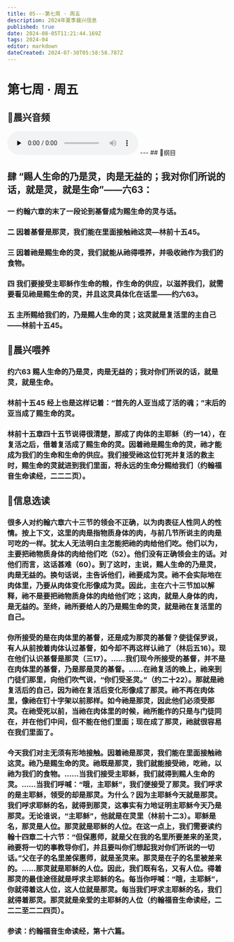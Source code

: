 ```yaml
---
title: 05---第七周 · 周五
description: 2024年夏季晨兴信息
published: true
date: 2024-08-05T11:21:44.169Z
tags: 2024-04
editor: markdown
dateCreated: 2024-07-30T05:58:58.787Z
---
```


# 第七周 · 周五
## 🎵晨兴音频
<audio id="audio" controls="" preload="none">
      <source id="mp3" src="/2024-04/week7/week7day5.mp3">
</audio>
---
## 📖纲目

## **肆**    **“赐人生命的乃是灵，肉是无益的；我对你们所说的话，就是灵，就是生命”——六63：**

### 一    约翰六章的末了一段论到基督成为赐生命的灵与话。

### 二    因着基督是那灵，我们能在里面接触祂这灵—林前十五45。

### 三    因着祂是赐生命的灵，我们就能从祂得喂养，并吸收祂作为我们的食物。

### 四    我们要接受主耶稣作生命的粮，作生命的供应，以滋养我们，就需要看见祂是赐生命的灵，并且这灵具体化在话里——约六63。

### 五    主所赐给我们的，乃是赐人生命的灵；这灵就是复活里的主自己——林前十五45。

## 📖晨兴喂养

### 约六63    赐人生命的乃是灵，肉是无益的；我对你们所说的话，就是灵，就是生命。

### 林前十五45    经上也是这样记着：“首先的人亚当成了活的魂；”末后的亚当成了赐生命的灵。

### 林前十五章四十五节说得很清楚，那成了肉体的主耶稣（约一14），在复活之后，借着复活成了赐生命的灵。因着祂是赐生命的灵，祂才能成为我们的生命和生命的供应。我们接受祂这位钉死并复活的救主时，赐生命的灵就进到我们里面，将永远的生命分赐给我们（约翰福音生命读经，二二二页）。

## 📖信息选读

### 很多人对约翰六章六十三节的领会不正确，以为肉表征人性同人的性情。按上下文，这里的肉是指物质身体的肉，与前几节所说主的肉是可吃的一样。犹太人无法明白主怎能把祂的肉给他们吃。他们以为，主要把祂物质身体的肉给他们吃（52）。他们没有正确领会主的话。对他们而言，这话甚难（60）。到了这时，主说，赐人生命的乃是灵，肉是无益的。换句话说，主告诉他们，祂要成为灵。祂不会实际地在肉体里，乃要从肉体变化形像成为灵。因此，主在六十三节加以解释，祂不是要把祂物质身体的肉给他们吃；这肉，就是人身体的肉，是无益的。至终，祂所要给人的乃是赐生命的灵，就是祂在复活里的自己。

### 你所接受的是在肉体里的基督，还是成为那灵的基督？使徒保罗说，有人从前按着肉体认过基督，如今却不再这样认祂了（林后五16）。现在他们认识基督是那灵（三17）。……我们现今所接受的基督，并不是在肉体里的基督，乃是那是灵的基督。……在祂复活的晚上，祂来到门徒们那里，向他们吹气说，“你们受圣灵。”（约二十22）。那就是祂复活后的自己，因为祂在复活后变化形像成了那灵。祂不再在肉体里，像祂在钉十字架以前那样。如今祂是那灵，因此他们必须受那灵。在祂受死以前，当祂在肉体里的时候，祂所能作的只是与门徒同在，并在他们中间，但不能在他们里面；现在成了那灵，祂就很容易在我们里面了。

### 今天我们对主无须有形地接触。因着祂是那灵，我们能在里面接触祂这灵。祂乃是赐生命的灵。祂既是那灵，我们就能接受祂，吃祂，以祂为我们的食物。……当我们接受主耶稣，我们就得到赐人生命的灵。……当我们呼喊：“哦，主耶稣”，我们便接受了那灵。我们呼求的是主耶稣，领受的却是那灵。为什么？因为主耶稣今天就是那灵。我们呼求耶稣的名，就得到那灵，这事实有力地证明主耶稣今天乃是那灵。无论谁说，“主耶稣”，他就是在灵里（林前十二3）。耶稣是名，那灵是人位。那灵就是耶稣的人位。在这一点上，我们需要读约翰十四章二十六节：“但保惠师，就是父在我的名里所要差来的圣灵，祂要将一切的事教导你们，并且要叫你们想起我对你们所说的一切话。”父在子的名里差保惠师，就是圣灵来。那灵是在子的名里被差来的。……那灵就是耶稣的人位。因此，我们既有名，又有人位。得着那灵的最佳途径就是呼求主耶稣的名。每当你呼喊：“哦，主耶稣”，你就得着这人位，这人位就是那灵。每当我们呼求主耶稣的名，我们就得着那灵。那灵就是亲爱的主耶稣的人位（约翰福音生命读经，二二二至二二四页）。

### 参读：约翰福音生命读经，第十六篇。
<!-- Google tag (gtag.js) -->
<script async src="https://www.googletagmanager.com/gtag/js?id=G-1P8709Z16T"></script>
<script>
  window.dataLayer = window.dataLayer || [];
  function gtag(){dataLayer.push(arguments);}
  gtag('js', new Date());

  gtag('config', 'G-1P8709Z16T');
</script>
